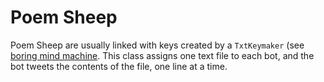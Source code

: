 # Poem Sheep

Poem Sheep are usually linked with keys created by a
`TxtKeymaker` (see [boring mind
machine](https://pages.charlesreid1.com/boring-mind-machine).
This class assigns one text file to each bot,
and the bot tweets the contents of the file,
one line at a time.


